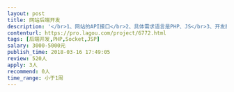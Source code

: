 ```yaml
---                
layout: post       
title: 网站后端开发           
description: '</br>1、网站的API接口</br>2、具体需求语言是PHP、JS</br>3、开发数据库给你，你直接登录，自己建表</br>4、调试完成后，统一给到我的工程师</br>5、最后在我方服务器上跑</br>'     
contenturl: https://pro.lagou.com/project/6772.html      
tags: [后端开发,PHP,Socket,JSP]            
salary: 3000-5000元          
publish_time: 2018-03-16 17:49:05         
review: 520人                   
apply: 3人                   
recommend: 0人                   
time_range: 小于1周              
---                 
```

